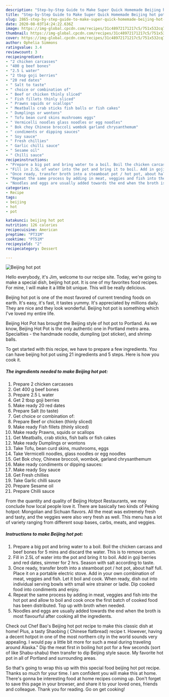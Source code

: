 ```yaml
---
description: "Step-by-Step Guide to Make Super Quick Homemade Beijing hot pot"
title: "Step-by-Step Guide to Make Super Quick Homemade Beijing hot pot"
slug: 2865-step-by-step-guide-to-make-super-quick-homemade-beijing-hot-pot
date: 2020-08-03T14:24:22.636Z
image: https://img-global.cpcdn.com/recipes/31c48972171217c5/751x532cq70/beijing-hot-pot-recipe-main-photo.jpg
thumbnail: https://img-global.cpcdn.com/recipes/31c48972171217c5/751x532cq70/beijing-hot-pot-recipe-main-photo.jpg
cover: https://img-global.cpcdn.com/recipes/31c48972171217c5/751x532cq70/beijing-hot-pot-recipe-main-photo.jpg
author: Ophelia Simmons
ratingvalue: 3.4
reviewcount: 3
recipeingredient:
- "2 chicken carcasses"
- "400 g beef bones"
- "2.5 L water"
- "2 tbsp goji berries"
- "20 red dates"
- " Salt to taste"
- " choice or combination of"
- " Beef or chicken thinly sliced"
- " Fish fillets thinly sliced"
- " Prawns squids or scallops"
- " Meatballs crab sticks fish balls or fish cakes"
- " Dumplings or wontons"
- " Tofu bean curd skins mushrooms eggs"
- " Vermicelli noodles glass noodles or egg noodles"
- " Bok choy Chinese broccoli wombok garland chrysanthemum"
- " condiments or dipping sauces"
- " Soy sauce"
- " Fresh chillies"
- " Garlic chilli sauce"
- " Sesame oil"
- " Chilli sauce"
recipeinstructions:
- "Prepare a big pot and bring water to a boil. Boil the chicken carcass and beef bones for 5 mins and discard the water. This is to remove scum."
- "Fill in 2.5L of water into the pot and bring it to boil. Add in goji berries and red dates, simmer for 2 hrs. Season with salt according to taste."
- "Once ready, transfer broth into a steamboat pot / hot pot, about half full. Place it on a portable electric stove. Add in your own combination of meat, veggies and fish. Let it boil and cook. When ready, dish out into individual serving bowls with small wire strainer or ladle. Dip cooked food into condiments and enjoy."
- "Repeat the same process by adding in meat, veggies and fish into the hot pot and allow to boil and cook once the first batch of cooked food has been distributed. Top up with broth when needed."
- "Noodles and eggs are usually added towards the end when the broth is most flavourful after cooking all the ingredients."
categories:
- Recipe
tags:
- beijing
- hot
- pot

katakunci: beijing hot pot 
nutrition: 126 calories
recipecuisine: American
preptime: "PT31M"
cooktime: "PT51M"
recipeyield: "2"
recipecategory: Dessert

---
```



![Beijing hot pot](https://img-global.cpcdn.com/recipes/31c48972171217c5/751x532cq70/beijing-hot-pot-recipe-main-photo.jpg)

Hello everybody, it's Jim, welcome to our recipe site. Today, we're going to make a special dish, beijing hot pot. It is one of my favorites food recipes. For mine, I will make it a little bit unique. This will be really delicious.

Beijing hot pot is one of the most favored of current trending foods on earth. It's easy, it's fast, it tastes yummy. It's appreciated by millions daily. They are nice and they look wonderful. Beijing hot pot is something which I've loved my entire life.

Beijing Hot Pot has brought the Beijing style of hot pot to Portland. As we know, Beijing Hot Pot is the only authentic one in Portland metro area. Specialties - the handmade noodle, dumpling (pot sticker), and shrimp balls.


To get started with this recipe, we have to prepare a few ingredients. You can have beijing hot pot using 21 ingredients and 5 steps. Here is how you cook it.

<!--inarticleads1-->

##### The ingredients needed to make Beijing hot pot:

1. Prepare 2 chicken carcasses
1. Get 400 g beef bones
1. Prepare 2.5 L water
1. Get 2 tbsp goji berries
1. Make ready 20 red dates
1. Prepare  Salt (to taste)
1. Get  choice or combination of:
1. Prepare  Beef or chicken (thinly sliced)
1. Make ready  Fish fillets (thinly sliced)
1. Make ready  Prawns, squids or scallops
1. Get  Meatballs, crab sticks, fish balls or fish cakes
1. Make ready  Dumplings or wontons
1. Take  Tofu, bean curd skins, mushrooms, eggs
1. Take  Vermicelli noodles, glass noodles or egg noodles
1. Get  Bok choy, Chinese broccoli, wombok, garland chrysanthemum
1. Make ready  condiments or dipping sauces:
1. Make ready  Soy sauce
1. Get  Fresh chillies
1. Take  Garlic chilli sauce
1. Prepare  Sesame oil
1. Prepare  Chilli sauce


From the quantity and quality of Beijing Hotpot Restaurants, we may conclude how local people love it. There are basically two kinds of Peking hotpot: Mongolian and Sichuan flavors. All the meat was extremely fresh and tasty, and the veggies were also very fresh as well. This menu has a lot of variety ranging from different soup bases, carbs, meats, and veggies. 

<!--inarticleads2-->

##### Instructions to make Beijing hot pot:

1. Prepare a big pot and bring water to a boil. Boil the chicken carcass and beef bones for 5 mins and discard the water. This is to remove scum.
1. Fill in 2.5L of water into the pot and bring it to boil. Add in goji berries and red dates, simmer for 2 hrs. Season with salt according to taste.
1. Once ready, transfer broth into a steamboat pot / hot pot, about half full. Place it on a portable electric stove. Add in your own combination of meat, veggies and fish. Let it boil and cook. When ready, dish out into individual serving bowls with small wire strainer or ladle. Dip cooked food into condiments and enjoy.
1. Repeat the same process by adding in meat, veggies and fish into the hot pot and allow to boil and cook once the first batch of cooked food has been distributed. Top up with broth when needed.
1. Noodles and eggs are usually added towards the end when the broth is most flavourful after cooking all the ingredients.


Check out Chef Bao&#39;s Beijing hot pot recipe to make this classic dish at home! Plus, a tasty Shaobing ( Chinese flatbread) recipe t. However, having a decent hotpot in one of the most northern city in the world sounds very appealing. I would pay a little bit more for such a meal during traveling around Alaska.&#34; Dip the meat first in boiling hot pot for a few seconds (sort of like Shabu-shabu) then transfer to dip Beijing style sauce. My favorite hot pot in all of Portland and surrounding areas. 

So that's going to wrap this up with this special food beijing hot pot recipe. Thanks so much for your time. I am confident you will make this at home. There's gonna be interesting food at home recipes coming up. Don't forget to save this page in your browser, and share it to your loved ones, friends and colleague. Thank you for reading. Go on get cooking!
